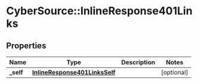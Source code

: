 # CyberSource::InlineResponse401Links

## Properties
Name | Type | Description | Notes
------------ | ------------- | ------------- | -------------
**_self** | [**InlineResponse401LinksSelf**](InlineResponse401LinksSelf.md) |  | [optional] 


